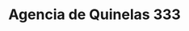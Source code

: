 ---
title: "Agencia de Quinelas 333"
url: /jardin-america/agencia-de-quinelas-333/
shop: Lotterie
---